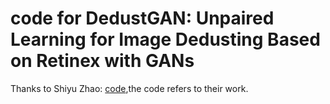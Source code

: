 # code for DedustGAN: Unpaired Learning for Image Dedusting Based on Retinex with GANs
Thanks to Shiyu Zhao: [code]([https://github.com/xiaofeng94/RefineDNet-for-dehazing]),the code refers to their work.

